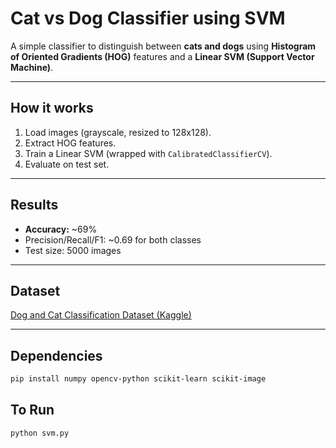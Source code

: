 # Cat vs Dog Classifier using SVM

A simple classifier to distinguish between **cats and dogs** using **Histogram of Oriented Gradients (HOG)** features and a **Linear SVM (Support Vector Machine)**.

---

## How it works
1. Load images (grayscale, resized to 128x128).  
2. Extract HOG features.  
3. Train a Linear SVM (wrapped with `CalibratedClassifierCV`).  
4. Evaluate on test set.

---

## Results
- **Accuracy:** ~69%  
- Precision/Recall/F1: ~0.69 for both classes  
- Test size: 5000 images  

---

## Dataset
[Dog and Cat Classification Dataset (Kaggle)](https://www.kaggle.com/datasets/bhavikjikadara/dog-and-cat-classification-dataset)

---

## Dependencies
```bash
pip install numpy opencv-python scikit-learn scikit-image
```
## To Run
```bash
python svm.py
```
